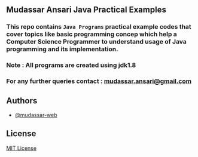 ## Mudassar Ansari Java Practical Examples

### This repo contains `Java Programs` practical example codes that cover topics like basic programming concep which help a Computer Science Programmer to understand usage of Java programming and its implementation.

### Note : All programs are created using jdk1.8

### For any further queries contact : mudassar.ansari@gmail.com

## Authors

- [@mudassar-web](https://github.com/mudassar-web)

## License

[MIT License](LICENSE)